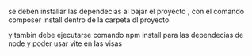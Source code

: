 se deben installar las dependecias al bajar el proyecto , con el comando composer install dentro de la carpeta
dl proyecto.

y tambin debe ejecutarse comando npm install para las dependecias de node y poder usar vite en las visas